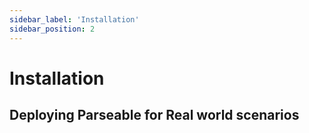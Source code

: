 ```yaml
---
sidebar_label: 'Installation'
sidebar_position: 2
---
```


# Installation

## Deploying Parseable for Real world scenarios